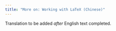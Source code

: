 ```yaml
---
title: "More on: Working with LaTeX (Chinese)"
---
```

Translation to be added _after_ English text completed.
